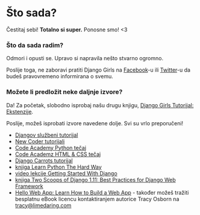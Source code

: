 # Što sada?

Čestitaj sebi! **Totalno si super.** Ponosne smo! <3

### Što da sada radim?

Odmori i opusti se. Upravo si napravila nešto stvarno ogromno.

Poslije toga, ne zaboravi pratiti Django Girls na [Facebook](http://facebook.com/djangogirls)-u ili [Twitter](https://twitter.com/djangogirls)-u da budeš pravovremeno informirana o svemu.

### Možete li predložit neke daljnje izvore?

Da! Za početak, slobodno isprobaj našu drugu knjigu, [Django Girls Tutorijal: Ekstenzije](https://tutorial-extensions.djangogirls.org/).

Poslije, možeš isprobati izvore navedene dolje. Svi su vrlo preporučeni!

- [Djangov službeni tutorijal](https://docs.djangoproject.com/en/1.11/intro/tutorial01/)
- [New Coder tutorijali](http://newcoder.io/tutorials/)
- [Code Academy Python tečaj](https://www.codecademy.com/en/tracks/python)
- [Code Academz HTML & CSS tečaj](https://www.codecademy.com/tracks/web)
- [Django Carrots tutorijal](https://github.com/ggcarrots/django-carrots)
- [knjiga Learn Python The Hard Way](http://learnpythonthehardway.org/book/)
- [video lekcije Getting Started With Django](http://www.gettingstartedwithdjango.com/)
- [knjiga Two Scoops of Django 1.11: Best Practices for Django Web Framework](https://www.twoscoopspress.com/products/two-scoops-of-django-1-11)
- [Hello Web App: Learn How to Build a Web App](https://hellowebapp.com/) - također možeš tražiti besplatnu eBook licencu kontaktiranjem autorice Tracy Osborn na <tracy@limedaring.com>